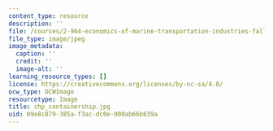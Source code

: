 ```yaml
---
content_type: resource
description: ''
file: /courses/2-964-economics-of-marine-transportation-industries-fall-2006/09e8c879385af3acdc0e000ab66b639a_chp_containership.jpg
file_type: image/jpeg
image_metadata:
  caption: ''
  credit: ''
  image-alt: ''
learning_resource_types: []
license: https://creativecommons.org/licenses/by-nc-sa/4.0/
ocw_type: OCWImage
resourcetype: Image
title: chp_containership.jpg
uid: 09e8c879-385a-f3ac-dc0e-000ab66b639a
---
```

